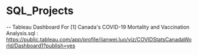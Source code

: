# SQL_Projects

-- Tableau Dashboard For [1] Canada's COVID-19 Mortality and Vaccination Analysis.sql : https://public.tableau.com/app/profile/jianwei.luo/viz/COVIDStatsCanadaWorld/Dashboard1?publish=yes
